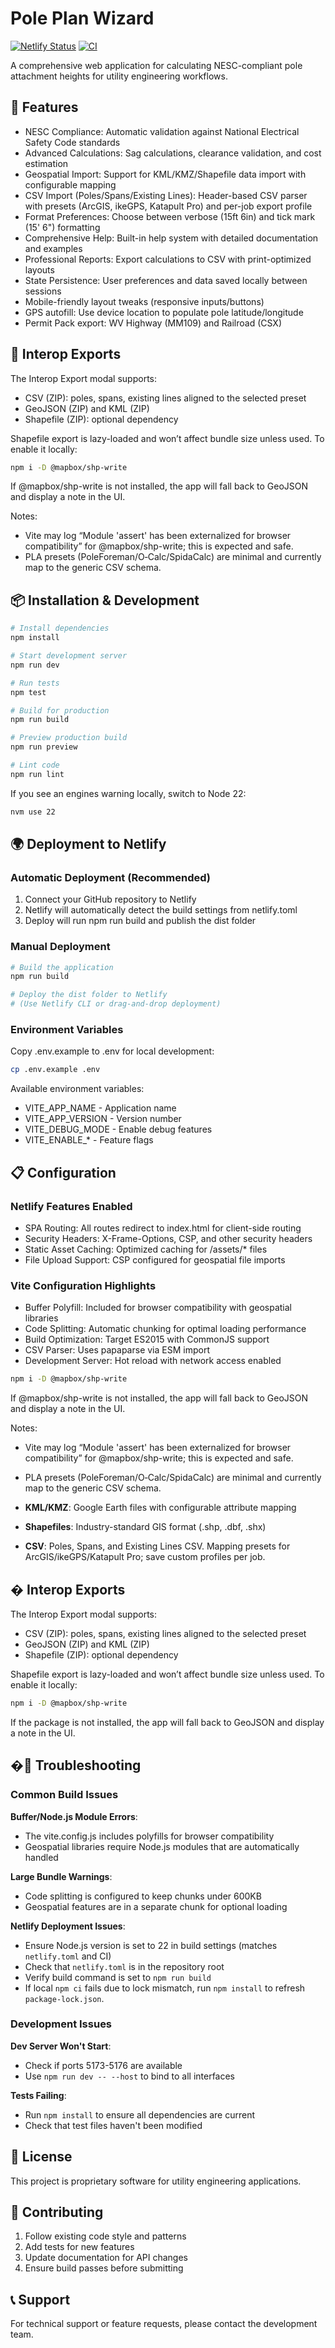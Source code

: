 # Pole Plan Wizard

[![Netlify Status](https://api.netlify.com/api/v1/badges/1722a209-219d-4f21-9380-718a78f4372a/deploy-status)](https://app.netlify.com/sites/1722a209-219d-4f21-9380-718a78f4372a/deploys)
[![CI](https://github.com/JHARB47/pole-height-app/actions/workflows/ci.yml/badge.svg)](https://github.com/JHARB47/pole-height-app/actions/workflows/ci.yml)

A comprehensive web application for calculating NESC-compliant pole attachment heights for utility engineering workflows.

## 🚀 Features

- NESC Compliance: Automatic validation against National Electrical Safety Code standards
- Advanced Calculations: Sag calculations, clearance validation, and cost estimation
- Geospatial Import: Support for KML/KMZ/Shapefile data import with configurable mapping
- CSV Import (Poles/Spans/Existing Lines): Header-based CSV parser with presets (ArcGIS, ikeGPS, Katapult Pro) and per-job export profile
- Format Preferences: Choose between verbose (15ft 6in) and tick mark (15' 6") formatting
- Comprehensive Help: Built-in help system with detailed documentation and examples
- Professional Reports: Export calculations to CSV with print-optimized layouts
- State Persistence: User preferences and data saved locally between sessions
- Mobile-friendly layout tweaks (responsive inputs/buttons)
- GPS autofill: Use device location to populate pole latitude/longitude
- Permit Pack export: WV Highway (MM109) and Railroad (CSX)

## 🔄 Interop Exports

The Interop Export modal supports:

- CSV (ZIP): poles, spans, existing lines aligned to the selected preset
- GeoJSON (ZIP) and KML (ZIP)
- Shapefile (ZIP): optional dependency

Shapefile export is lazy-loaded and won’t affect bundle size unless used. To enable it locally:

```bash
npm i -D @mapbox/shp-write
```

If @mapbox/shp-write is not installed, the app will fall back to GeoJSON and display a note in the UI.

Notes:

- Vite may log “Module 'assert' has been externalized for browser compatibility” for @mapbox/shp-write; this is expected and safe.
- PLA presets (PoleForeman/O‑Calc/SpidaCalc) are minimal and currently map to the generic CSV schema.

## 📦 Installation & Development

```bash
# Install dependencies
npm install

# Start development server
npm run dev

# Run tests
npm test

# Build for production
npm run build

# Preview production build
npm run preview

# Lint code
npm run lint
```

If you see an engines warning locally, switch to Node 22:

```bash
nvm use 22
```

## 🌍 Deployment to Netlify

### Automatic Deployment (Recommended)

1. Connect your GitHub repository to Netlify
2. Netlify will automatically detect the build settings from netlify.toml
3. Deploy will run npm run build and publish the dist folder

### Manual Deployment

```bash
# Build the application
npm run build

# Deploy the dist folder to Netlify
# (Use Netlify CLI or drag-and-drop deployment)
```

### Environment Variables

Copy .env.example to .env for local development:

```bash
cp .env.example .env
```

Available environment variables:

- VITE_APP_NAME - Application name
- VITE_APP_VERSION - Version number
- VITE_DEBUG_MODE - Enable debug features
- VITE_ENABLE_* - Feature flags

## 📋 Configuration

### Netlify Features Enabled

- SPA Routing: All routes redirect to index.html for client-side routing
- Security Headers: X-Frame-Options, CSP, and other security headers
- Static Asset Caching: Optimized caching for /assets/* files
- File Upload Support: CSP configured for geospatial file imports

### Vite Configuration Highlights

- Buffer Polyfill: Included for browser compatibility with geospatial libraries
- Code Splitting: Automatic chunking for optimal loading performance
- Build Optimization: Target ES2015 with CommonJS support
- CSV Parser: Uses papaparse via ESM import
- Development Server: Hot reload with network access enabled

```bash
npm i -D @mapbox/shp-write
```

If @mapbox/shp-write is not installed, the app will fall back to GeoJSON and display a note in the UI.

Notes:

- Vite may log “Module 'assert' has been externalized for browser compatibility” for @mapbox/shp-write; this is expected and safe.
- PLA presets (PoleForeman/O‑Calc/SpidaCalc) are minimal and currently map to the generic CSV schema.

- **KML/KMZ**: Google Earth files with configurable attribute mapping
- **Shapefiles**: Industry-standard GIS format (.shp, .dbf, .shx)
- **CSV**: Poles, Spans, and Existing Lines CSV. Mapping presets for ArcGIS/ikeGPS/Katapult Pro; save custom profiles per job.

## �️ Interop Exports

The Interop Export modal supports:

- CSV (ZIP): poles, spans, existing lines aligned to the selected preset
- GeoJSON (ZIP) and KML (ZIP)
- Shapefile (ZIP): optional dependency

Shapefile export is lazy-loaded and won’t affect bundle size unless used. To enable it locally:

```bash
npm i -D @mapbox/shp-write
```

If the package is not installed, the app will fall back to GeoJSON and display a note in the UI.

## �🔧 Troubleshooting

### Common Build Issues

**Buffer/Node.js Module Errors**:

- The vite.config.js includes polyfills for browser compatibility
- Geospatial libraries require Node.js modules that are automatically handled

**Large Bundle Warnings**:

- Code splitting is configured to keep chunks under 600KB
- Geospatial features are in a separate chunk for optional loading

**Netlify Deployment Issues**:

- Ensure Node.js version is set to 22 in build settings (matches `netlify.toml` and CI)
- Check that `netlify.toml` is in the repository root
- Verify build command is set to `npm run build`
- If local `npm ci` fails due to lock mismatch, run `npm install` to refresh `package-lock.json`.

### Development Issues

**Dev Server Won't Start**:

- Check if ports 5173-5176 are available
- Use `npm run dev -- --host` to bind to all interfaces

**Tests Failing**:

- Run `npm install` to ensure all dependencies are current
- Check that test files haven't been modified

## 📝 License

This project is proprietary software for utility engineering applications.

## 🤝 Contributing

1. Follow existing code style and patterns
2. Add tests for new features
3. Update documentation for API changes
4. Ensure build passes before submitting

## 📞 Support

For technical support or feature requests, please contact the development team.
